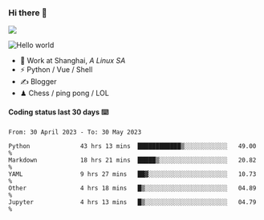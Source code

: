 ### Hi there 👋
![](https://komarev.com/ghpvc/?username=Xuhandsome)


<img src="https://github-readme-stats.vercel.app/api?username=XuHandsome&show_icons=true&theme=merko" alt="Hello world">

<br/>

- 🍻  Work at Shanghai, _A Linux SA_
- ⚡  Python / Vue / Shell
- ✍️  Blogger
- ♟  Chess / ping pong / LOL

#### Coding status last 30 days ⌨️

<!--START_SECTION:waka-->

```text
From: 30 April 2023 - To: 30 May 2023

Python              43 hrs 13 mins  ████████████▒░░░░░░░░░░░░   49.00 %
Markdown            18 hrs 21 mins  █████▒░░░░░░░░░░░░░░░░░░░   20.82 %
YAML                9 hrs 27 mins   ██▓░░░░░░░░░░░░░░░░░░░░░░   10.73 %
Other               4 hrs 18 mins   █▒░░░░░░░░░░░░░░░░░░░░░░░   04.89 %
Jupyter             4 hrs 13 mins   █▒░░░░░░░░░░░░░░░░░░░░░░░   04.79 %
```

<!--END_SECTION:waka-->
